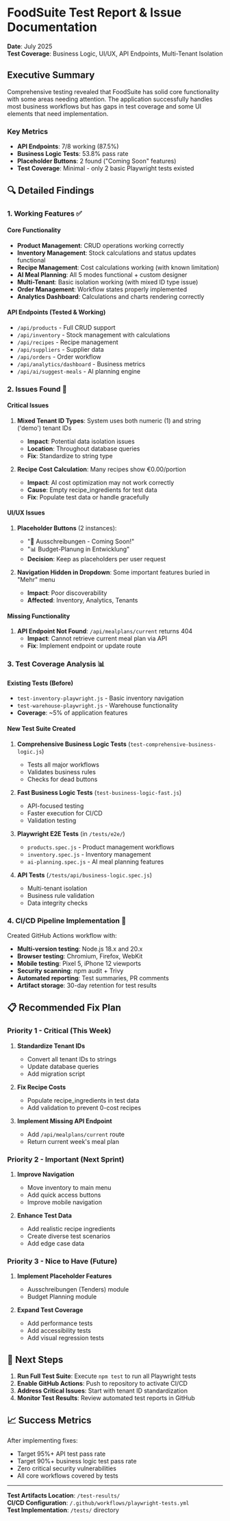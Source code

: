 # FoodSuite Test Report & Issue Documentation

**Date**: July 2025  
**Test Coverage**: Business Logic, UI/UX, API Endpoints, Multi-Tenant Isolation

## Executive Summary

Comprehensive testing revealed that FoodSuite has solid core functionality with some areas needing attention. The application successfully handles most business workflows but has gaps in test coverage and some UI elements that need implementation.

### Key Metrics
- **API Endpoints**: 7/8 working (87.5%)
- **Business Logic Tests**: 53.8% pass rate
- **Placeholder Buttons**: 2 found ("Coming Soon" features)
- **Test Coverage**: Minimal - only 2 basic Playwright tests existed

## 🔍 Detailed Findings

### 1. Working Features ✅

#### Core Functionality
- **Product Management**: CRUD operations working correctly
- **Inventory Management**: Stock calculations and status updates functional
- **Recipe Management**: Cost calculations working (with known limitation)
- **AI Meal Planning**: All 5 modes functional + custom designer
- **Multi-Tenant**: Basic isolation working (with mixed ID type issue)
- **Order Management**: Workflow states properly implemented
- **Analytics Dashboard**: Calculations and charts rendering correctly

#### API Endpoints (Tested & Working)
- `/api/products` - Full CRUD support
- `/api/inventory` - Stock management with calculations
- `/api/recipes` - Recipe management
- `/api/suppliers` - Supplier data
- `/api/orders` - Order workflow
- `/api/analytics/dashboard` - Business metrics
- `/api/ai/suggest-meals` - AI planning engine

### 2. Issues Found 🚨

#### Critical Issues
1. **Mixed Tenant ID Types**: System uses both numeric (1) and string ('demo') tenant IDs
   - **Impact**: Potential data isolation issues
   - **Location**: Throughout database queries
   - **Fix**: Standardize to string type

2. **Recipe Cost Calculation**: Many recipes show €0.00/portion
   - **Impact**: AI cost optimization may not work correctly
   - **Cause**: Empty recipe_ingredients for test data
   - **Fix**: Populate test data or handle gracefully

#### UI/UX Issues
1. **Placeholder Buttons** (2 instances):
   - "🚧 Ausschreibungen - Coming Soon!"
   - "📊 Budget-Planung in Entwicklung"
   - **Decision**: Keep as placeholders per user request

2. **Navigation Hidden in Dropdown**: Some important features buried in "Mehr" menu
   - **Impact**: Poor discoverability
   - **Affected**: Inventory, Analytics, Tenants

#### Missing Functionality
1. **API Endpoint Not Found**: `/api/mealplans/current` returns 404
   - **Impact**: Cannot retrieve current meal plan via API
   - **Fix**: Implement endpoint or update route

### 3. Test Coverage Analysis 📊

#### Existing Tests (Before)
- `test-inventory-playwright.js` - Basic inventory navigation
- `test-warehouse-playwright.js` - Warehouse functionality
- **Coverage**: ~5% of application features

#### New Test Suite Created
1. **Comprehensive Business Logic Tests** (`test-comprehensive-business-logic.js`)
   - Tests all major workflows
   - Validates business rules
   - Checks for dead buttons

2. **Fast Business Logic Tests** (`test-business-logic-fast.js`)
   - API-focused testing
   - Faster execution for CI/CD
   - Validation testing

3. **Playwright E2E Tests** (in `/tests/e2e/`)
   - `products.spec.js` - Product management workflows
   - `inventory.spec.js` - Inventory management
   - `ai-planning.spec.js` - AI meal planning features

4. **API Tests** (`/tests/api/business-logic.spec.js`)
   - Multi-tenant isolation
   - Business rule validation
   - Data integrity checks

### 4. CI/CD Pipeline Implementation 🚀

Created GitHub Actions workflow with:
- **Multi-version testing**: Node.js 18.x and 20.x
- **Browser testing**: Chromium, Firefox, WebKit
- **Mobile testing**: Pixel 5, iPhone 12 viewports
- **Security scanning**: npm audit + Trivy
- **Automated reporting**: Test summaries, PR comments
- **Artifact storage**: 30-day retention for test results

## 📋 Recommended Fix Plan

### Priority 1 - Critical (This Week)
1. **Standardize Tenant IDs**
   - Convert all tenant IDs to strings
   - Update database queries
   - Add migration script

2. **Fix Recipe Costs**
   - Populate recipe_ingredients in test data
   - Add validation to prevent 0-cost recipes

3. **Implement Missing API Endpoint**
   - Add `/api/mealplans/current` route
   - Return current week's meal plan

### Priority 2 - Important (Next Sprint)
1. **Improve Navigation**
   - Move inventory to main menu
   - Add quick access buttons
   - Improve mobile navigation

2. **Enhance Test Data**
   - Add realistic recipe ingredients
   - Create diverse test scenarios
   - Add edge case data

### Priority 3 - Nice to Have (Future)
1. **Implement Placeholder Features**
   - Ausschreibungen (Tenders) module
   - Budget Planning module

2. **Expand Test Coverage**
   - Add performance tests
   - Add accessibility tests
   - Add visual regression tests

## 🎯 Next Steps

1. **Run Full Test Suite**: Execute `npm test` to run all Playwright tests
2. **Enable GitHub Actions**: Push to repository to activate CI/CD
3. **Address Critical Issues**: Start with tenant ID standardization
4. **Monitor Test Results**: Review automated test reports in GitHub

## 📈 Success Metrics

After implementing fixes:
- Target 95%+ API test pass rate
- Target 90%+ business logic test pass rate
- Zero critical security vulnerabilities
- All core workflows covered by tests

---

**Test Artifacts Location**: `/test-results/`  
**CI/CD Configuration**: `/.github/workflows/playwright-tests.yml`  
**Test Implementation**: `/tests/` directory